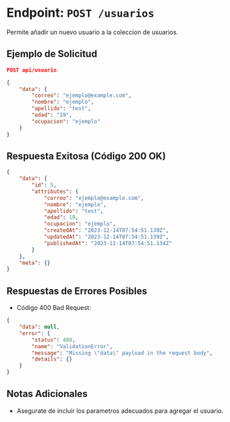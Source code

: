# Endpoint: `POST /usuarios`

Permite añadir un nuevo usuario a la coleccion de usuarios.

## Ejemplo de Solicitud
```json
POST api/usuario

{
    "data": {
        "correo": "ejemplo@example.com",
        "nombre": "ejemplo",
        "apellido": "test",
        "edad": "19",
        "ocupacion": "ejemplo"
    }
}
```

## Respuesta Exitosa (Código 200 OK)
```json
{
    "data": {
        "id": 5,
        "attributes": {
            "correo": "ejemplo@example.com",
            "nombre": "ejemplo",
            "apellido": "test",
            "edad": 19,
            "ocupacion": "ejemplo",
            "createdAt": "2023-12-14T07:54:51.139Z",
            "updatedAt": "2023-12-14T07:54:51.139Z",
            "publishedAt": "2023-12-14T07:54:51.134Z"
        }
    },
    "meta": {}
}
```

## Respuestas de Errores Posibles
- Código 400 Bad Request:

```json
{
    "data": null,
    "error": {
        "status": 400,
        "name": "ValidationError",
        "message": "Missing \"data\" payload in the request body",
        "details": {}
    }
}
```

## Notas Adicionales

- Asegurate de incluir los parametros adecuados para agregar el usuario.
